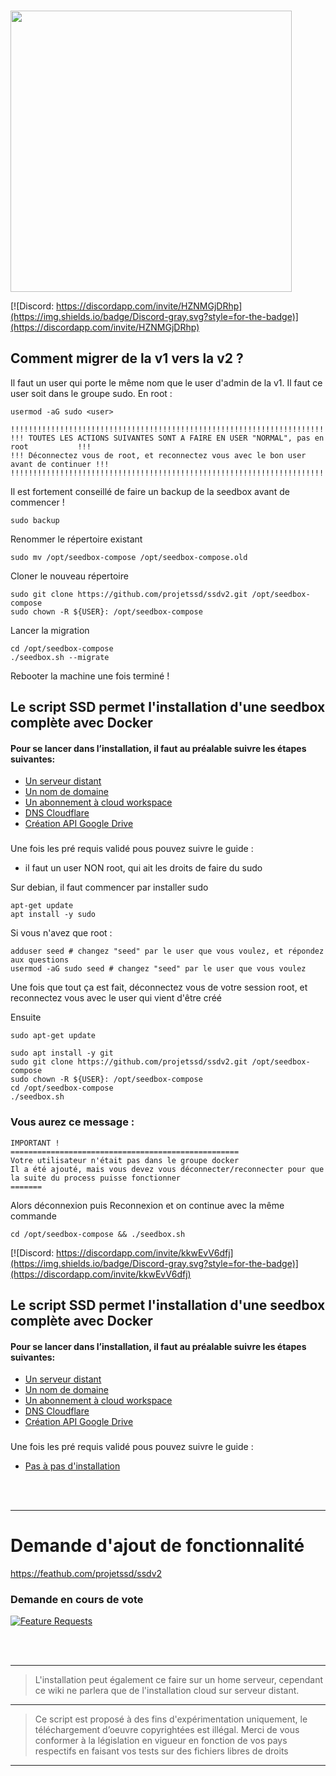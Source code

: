 <br /><img src="https://user-images.githubusercontent.com/64525827/107496602-ceddbb80-6b91-11eb-9a05-ac311eedf150.png" width="450">
<br />

[![Discord: https://discordapp.com/invite/HZNMGjDRhp](https://img.shields.io/badge/Discord-gray.svg?style=for-the-badge)](https://discordapp.com/invite/HZNMGjDRhp)

## Comment migrer de la v1 vers la v2 ?

Il faut un user qui porte le même nom que le user d'admin de la v1. Il faut ce user soit dans le groupe sudo. 
En root :
```
usermod -aG sudo <user>
```

```
!!!!!!!!!!!!!!!!!!!!!!!!!!!!!!!!!!!!!!!!!!!!!!!!!!!!!!!!!!!!!!!!!!!!!!!!!!!!!!!!!!!!!!!!!
!!! TOUTES LES ACTIONS SUIVANTES SONT A FAIRE EN USER "NORMAL", pas en root           !!!
!!! Déconnectez vous de root, et reconnectez vous avec le bon user avant de continuer !!!
!!!!!!!!!!!!!!!!!!!!!!!!!!!!!!!!!!!!!!!!!!!!!!!!!!!!!!!!!!!!!!!!!!!!!!!!!!!!!!!!!!!!!!!!!
```

Il est fortement conseillé de faire un backup de la seedbox avant de commencer !
```
sudo backup
```

Renommer le répertoire existant
```
sudo mv /opt/seedbox-compose /opt/seedbox-compose.old
```
Cloner le nouveau répertoire
``` 
sudo git clone https://github.com/projetssd/ssdv2.git /opt/seedbox-compose
sudo chown -R ${USER}: /opt/seedbox-compose
```
Lancer la migration
``` 
cd /opt/seedbox-compose
./seedbox.sh --migrate
```
Rebooter la machine une fois terminé !

## Le script SSD permet l'installation d'une seedbox complète avec Docker

#### Pour se lancer dans l’installation, il faut au préalable suivre les étapes suivantes:
* [Un serveur distant](https://github.com/projetssd/ssdv2/wiki/Serveur)
* [Un nom de domaine](https://github.com/projetssd/ssdv2/wiki/Nom-de-domaine)
* [Un abonnement à cloud workspace](https://github.com/projetssd/ssdv2/wiki/Les-offres-Cloud-Google)
* [DNS Cloudflare](https://github.com/projetssd/ssdv2/wiki/Cloudflare)
* [Création API Google Drive](https://github.com/projetssd/ssdv2/wiki/Cr%C3%A9ation-API-Google)

###


Une fois les pré requis validé pous pouvez suivre le guide :  
* il faut un user NON root, qui ait les droits de faire du sudo

Sur debian, il faut commencer par installer sudo
``` 
apt-get update
apt install -y sudo
```

Si vous n'avez que root :
``` 
adduser seed # changez "seed" par le user que vous voulez, et répondez aux questions
usermod -aG sudo seed # changez "seed" par le user que vous voulez
```
Une fois que tout ça est fait, déconnectez vous de votre session root, et reconnectez vous avec le user qui vient d'être créé

Ensuite
```
sudo apt-get update
```
```
sudo apt install -y git
sudo git clone https://github.com/projetssd/ssdv2.git /opt/seedbox-compose
sudo chown -R ${USER}: /opt/seedbox-compose
cd /opt/seedbox-compose
./seedbox.sh
```
### Vous aurez ce message : 
```
IMPORTANT !
===================================================
Votre utilisateur n'était pas dans le groupe docker
Il a été ajouté, mais vous devez vous déconnecter/reconnecter pour que la suite du process puisse fonctionner
=======
```
Alors déconnexion puis Reconnexion et on continue avec la même commande
```
cd /opt/seedbox-compose && ./seedbox.sh
```

[![Discord: https://discordapp.com/invite/kkwEvV6dfj](https://img.shields.io/badge/Discord-gray.svg?style=for-the-badge)](https://discordapp.com/invite/kkwEvV6dfj)


## Le script SSD permet l'installation d'une seedbox complète avec Docker

#### Pour se lancer dans l’installation, il faut au préalable suivre les étapes suivantes:
* [Un serveur distant](https://github.com/laster13/patxav/wiki/Serveur)
* [Un nom de domaine](https://github.com/laster13/patxav/wiki/Nom-de-domaine)
* [Un abonnement à cloud workspace](https://github.com/laster13/patxav/wiki/Les-offres-Cloud-Google)
* [DNS Cloudflare](https://github.com/laster13/patxav/wiki/Cloudflare)
* [Création API Google Drive](https://github.com/laster13/patxav/wiki/Cr%C3%A9ation-API-Google)

###

Une fois les pré requis validé pous pouvez suivre le guide :  
* [Pas à pas d'installation](https://github.com/laster13/patxav/wiki/pas-%C3%A0-pas)


<br/><br/>

***

# Demande d'ajout de fonctionnalité 
https://feathub.com/projetssd/ssdv2

### Demande en cours de vote
[![Feature Requests](https://feathub.com/projetssd/ssdv2?format=svg)](https://feathub.com/projetssd/ssdv2)

<br/><br/>

***

> L'installation peut également ce faire sur un home serveur, cependant ce wiki ne parlera que de l'installation cloud sur serveur distant.


***

> Ce script est proposé à des fins d'expérimentation uniquement, le téléchargement d’oeuvre copyrightées est illégal.
Merci de vous conformer à la législation en vigueur en fonction de vos pays respectifs en faisant vos tests sur des fichiers libres de droits
***

